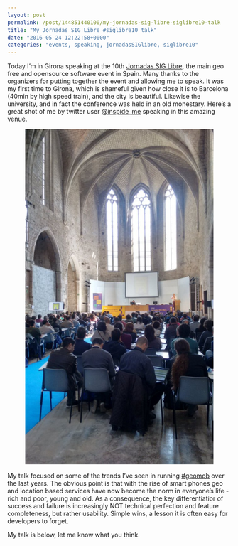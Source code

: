 ```yaml
---
layout: post
permalink: /post/144851440100/my-jornadas-sig-libre-siglibre10-talk
title: "My Jornadas SIG Libre #siglibre10 talk"
date: "2016-05-24 12:22:58+0000"
categories: "events, speaking, jornadasSIGlibre, siglibre10"
---
```

Today I’m in Girona speaking at the 10th <a href="http://www.sigte.udg.edu/jornadassiglibre/">Jornadas SIG Libre</a>, the main geo free and opensource software event in Spain. Many thanks to the organizers for putting together the event and allowing me to speak.
It was my first time to Girona, which is shameful given how close it is to Barcelona (40min by high speed train), and the city is beautiful. Likewise the university, and in fact the conference was held in an old monestary. Here’s a great shot of me by twitter user <a href="https://twitter.com/inspide_me/status/735037022230982656">@inspide_me</a> speaking in this amazing venue.
<center><figure data-orig-width="600" data-orig-height="1067" class="tmblr-full"><center><img data-orig-width="600" data-orig-height="1067" src="/img/blog/540.jpg"/></center></figure></center><p/>
My talk focused on some of the trends I’ve seen in running <a href="http://geomobldn.org/">#geomob</a> over the last years. The obvious point is that with the rise of smart phones geo and location based services have now become the norm in everyone’s life - rich and poor, young and old. As a consequence, the key differentiatior of success and failure is increasingly NOT technical perfection and feature completeness, but rather usability. Simple wins, a lesson it is often easy for developers to forget. 

My talk is below, let me know what you think.

<script async class="speakerdeck-embed" data-id="8fa76f07490e41eb9b03130ccfb0d855" data-ratio="1.33333333333333" src="//speakerdeck.com/assets/embed.js"></script>
